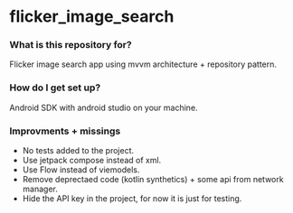 # flicker_image_search


### What is this repository for? ###
Flicker image search app using mvvm architecture + repository pattern. 


### How do I get set up? ###
Android SDK with android studio on your machine.

### Improvments + missings ###
* No tests added to the project. 
* Use jetpack compose instead of xml. 
* Use Flow instead of viemodels. 
* Remove deprectaed code (kotlin synthetics) + some api from network manager. 
* Hide the API key in the project, for now it is just for testing. 

